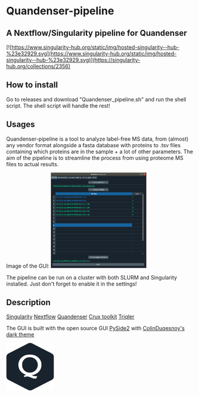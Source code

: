 # Quandenser-pipeline
## A Nextflow/Singularity pipeline for Quandenser
[![https://www.singularity-hub.org/static/img/hosted-singularity--hub-%23e32929.svg](https://www.singularity-hub.org/static/img/hosted-singularity--hub-%23e32929.svg)](https://singularity-hub.org/collections/2356)

## How to install
Go to releases and download "Quandenser_pipeline.sh" and run the shell script. The shell script will handle the rest!

## Usages
Quandenser-pipeline is a tool to analyze label-free MS data, from (almost) any vendor format alongside a fasta
database with proteins to .tsv files containing which proteins are in the sample + a lot of other parameters.
The aim of the pipeline is to streamline the process from using proteome MS files to actual results.

Image of the GUI:
<img src="/images/gui.png" width="256" height="256">


The pipeline can be run on a cluster with both SLURM and Singularity installed. Just don't forget to enable it in the
settings!


## Description
[Singularity](https://github.com/sylabs/singularity)
[Nextflow](https://github.com/nextflow-io/nextflow)
[Quandenser](https://github.com/statisticalbiotechnology/quandenser)
[Crux toolkit](https://github.com/crux-toolkit/crux-toolkit)
[Triqler](https://github.com/statisticalbiotechnology/triqler)

The GUI is built with the open source GUI [PySide2](https://pypi.org/project/PySide2/)
with [ColinDuqesnoy's dark theme](https://github.com/ColinDuquesnoy/QDarkStyleSheet)

<img src="/images/logo.png"  width="128" height="128">
